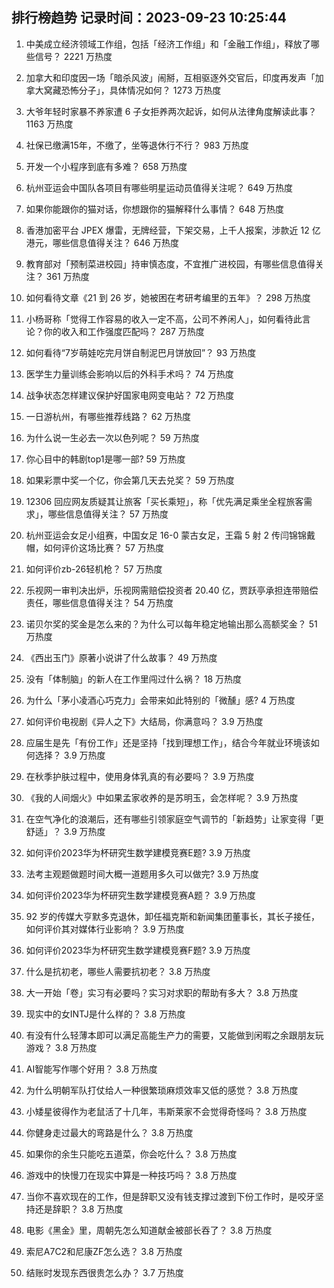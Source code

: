 
## 排行榜趋势 记录时间：2023-09-23 10:25:44
  
  1. 中美成立经济领域工作组，包括「经济工作组」和「金融工作组」，释放了哪些信号？ 2221 万热度
    
  2. 加拿大和印度因一场「暗杀风波」闹掰，互相驱逐外交官后，印度再发声「加拿大窝藏恐怖分子」，具体情况如何？ 1273 万热度
    
  3. 大爷年轻时家暴不养家遭 6 子女拒养两次起诉，如何从法律角度解读此事？ 1163 万热度
    
  4. 社保已缴满15年，不缴了，坐等退休行不行？ 983 万热度
    
  5. 开发一个小程序到底有多难？ 658 万热度
    
  6. 杭州亚运会中国队各项目有哪些明星运动员值得关注呢？ 649 万热度
    
  7. 如果你能跟你的猫对话，你想跟你的猫解释什么事情？ 648 万热度
    
  8. 香港加密平台 JPEX 爆雷，无牌经营，下架交易，上千人报案，涉款近 12 亿港元，哪些信息值得关注？ 646 万热度
    
  9. 教育部对「预制菜进校园」持审慎态度，不宜推广进校园，有哪些信息值得关注？ 361 万热度
    
  10. 如何看待文章《21 到 26 岁，她被困在考研考编里的五年》？ 298 万热度
    
  11. 小杨哥称「觉得工作容易的收入一定不高，公司不养闲人」，如何看待此言论？你的收入和工作强度匹配吗？ 287 万热度
    
  12. 如何看待“7岁萌娃吃完月饼自制泥巴月饼放回”？ 93 万热度
    
  13. 医学生力量训练会影响以后的外科手术吗？ 74 万热度
    
  14. 战争状态怎样建议保护好国家电网变电站？ 72 万热度
    
  15. 一日游杭州，有哪些推荐线路？ 62 万热度
    
  16. 为什么说一生必去一次以色列呢？ 59 万热度
    
  17. 你心目中的韩剧top1是哪一部? 59 万热度
    
  18. 如果彩票中奖一个亿，你会第几天去兑奖？ 59 万热度
    
  19. 12306 回应网友质疑其让旅客「买长乘短」，称「优先满足乘坐全程旅客需求」，哪些信息值得关注？ 57 万热度
    
  20. 杭州亚运会女足小组赛，中国女足 16-0 蒙古女足，王霜 5 射 2 传闫锦锦戴帽，如何评价这场比赛？ 57 万热度
    
  21. 如何评价zb-26轻机枪？ 57 万热度
    
  22. 乐视网一审判决出炉，乐视网需赔偿投资者 20.40 亿，贾跃亭承担连带赔偿责任，哪些信息值得关注？ 54 万热度
    
  23. 诺贝尔奖的奖金是怎么来的？为什么可以每年稳定地输出那么高额奖金？ 51 万热度
    
  24. 《西出玉门》原著小说讲了什么故事？ 49 万热度
    
  25. 没有「体制脑」的新人在工作里闯过什么祸？ 18 万热度
    
  26. 为什么「茅小凌酒心巧克力」会带来如此特别的「微醺」感? 4 万热度
    
  27. 如何评价电视剧《异人之下》大结局，你满意吗？ 3.9 万热度
    
  28. 应届生是先「有份工作」还是坚持「找到理想工作」，结合今年就业环境该如何选择？ 3.9 万热度
    
  29. 在秋季护肤过程中，使用身体乳真的有必要吗？ 3.9 万热度
    
  30. 《我的人间烟火》中如果孟家收养的是苏明玉，会怎样呢？ 3.9 万热度
    
  31. 在空气净化的浪潮后，还有哪些引领家庭空气调节的「新趋势」让家变得「更舒适」？ 3.9 万热度
    
  32. 如何评价2023华为杯研究生数学建模竞赛E题? 3.9 万热度
    
  33. 法考主观题做题时间大概一道题用多久可以做完? 3.9 万热度
    
  34. 如何评价2023华为杯研究生数学建模竞赛A题？ 3.9 万热度
    
  35. 92 岁的传媒大亨默多克退休，卸任福克斯和新闻集团董事长，其长子接任，如何评价其对媒体行业影响？ 3.9 万热度
    
  36. 如何评价2023华为杯研究生数学建模竞赛F题? 3.9 万热度
    
  37. 什么是抗初老，哪些人需要抗初老？ 3.8 万热度
    
  38. 大一开始「卷」实习有必要吗？实习对求职的帮助有多大？ 3.8 万热度
    
  39. 现实中的女INTJ是什么样的？ 3.8 万热度
    
  40. 有没有什么轻薄本即可以满足高能生产力的需要，又能做到闲暇之余跟朋友玩游戏？ 3.8 万热度
    
  41. AI智能写作哪个好用？ 3.8 万热度
    
  42. 为什么明朝军队打仗给人一种很繁琐麻烦效率又低的感觉？ 3.8 万热度
    
  43. 小矮星彼得作为老鼠活了十几年，韦斯莱家不会觉得奇怪吗？ 3.8 万热度
    
  44. 你健身走过最大的弯路是什么？ 3.8 万热度
    
  45. 如果你的余生只能吃五道菜，你会吃什么？ 3.8 万热度
    
  46. 游戏中的快慢刀在现实中算是一种技巧吗？ 3.8 万热度
    
  47. 当你不喜欢现在的工作，但是辞职又没有钱支撑过渡到下份工作时，是咬牙坚持还是辞职？ 3.8 万热度
    
  48. 电影《黑金》里，周朝先怎么知道献金被部长吞了？ 3.8 万热度
    
  49. 索尼A7C2和尼康ZF怎么选？ 3.8 万热度
    
  50. 结账时发现东西很贵怎么办？ 3.7 万热度
    
